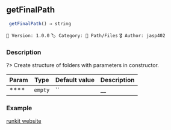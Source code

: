 ## getFinalPath 

```javascript
 getFinalPath() ⇒ string  
``` 


`📢 Version: 1.0.0`  `🏷️ Category: 📁 Path/Files` `🎖️ Author: jasp402` 

### Description 


?> Create structure of folders with parameters in constructor. 


| Param | Type | Default value | Description |
| --- | --- | --- | --- |
| **** | `empty` | `` | __ | 



### Example 


[runkit website](@example ':include :type=iframe width=100% height=100%')



